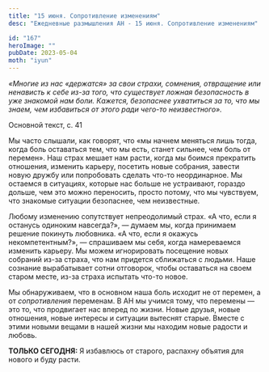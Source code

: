```yaml
---
title: "15 июня. Сопротивление изменениям"
desc: "Ежедневные размышления АН - 15 июня. Сопротивление изменениям"

id: "167"
heroImage: ""
pubDate: 2023-05-04
moth: "iyun"
---
```


_«Многие из нас «держатся» за свои страхи, сомнения, отвращение или ненависть
к себе из-за того, что существует ложная безопасность в уже знакомой нам боли.
Кажется, безопаснее ухватиться за то, что мы знаем, чем избавиться от этого
ради чего-то неизвестного»._

Основной текст, с. 41

Мы часто слышали, как говорят, что «мы начнем меняться лишь тогда, когда боль
оставаться тем, что мы есть, станет сильнее, чем боль от перемен». Наш страх
мешает нам расти, когда мы боимся прекратить отношения, изменить карьеру,
посетить новые собрания, завести новую дружбу или попробовать сделать что-то
неординарное. Мы остаемся в ситуациях, которые нас больше не устраивают,
гораздо дольше, чем это можно переносить, просто потому, что мы чувствуем, что
знакомые ситуации безопаснее, чем неизвестные.

Любому изменению сопутствует непреодолимый страх. «А что, если я останусь
одиноким навсегда?», — думаем мы, когда принимаем решение покинуть любовника.
«А что, если я окажусь некомпетентным?», — спрашиваем мы себя, когда
намереваемся изменить карьеру. Мы можем игнорировать посещение новых собраний
из-за страха, что нам придется сближаться с людьми. Наше сознание вырабатывает
сотни отговорок, чтобы оставаться на своем старом месте, из-за страха испытать
что-то новое.

Мы обнаруживаем, что в основном наша боль исходит не от перемен, а от
_сопротивления_ переменам. В АН мы учимся тому, что перемены — это то, что
продвигает нас вперед по жизни. Новые друзья, новые отношения, новые интересы
и ситуации вытеснят старые. Вместе с этими новыми вещами в нашей жизни мы
находим новые радости и любовь.

**ТОЛЬКО СЕГОДНЯ:** Я избавлюсь от старого, распахну объятия для нового и буду
расти.
